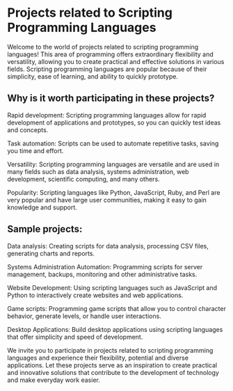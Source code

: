 # Projects related to Scripting Programming Languages
Welcome to the world of projects related to scripting programming languages! This area of ​​programming offers extraordinary flexibility and versatility, allowing you to create practical and effective solutions in various fields. Scripting programming languages ​​are popular because of their simplicity, ease of learning, and ability to quickly prototype.

## Why is it worth participating in these projects?
Rapid development: Scripting programming languages ​​allow for rapid development of applications and prototypes, so you can quickly test ideas and concepts.

Task automation: Scripts can be used to automate repetitive tasks, saving you time and effort.

Versatility: Scripting programming languages ​​are versatile and are used in many fields such as data analysis, systems administration, web development, scientific computing, and many others.

Popularity: Scripting languages ​​like Python, JavaScript, Ruby, and Perl are very popular and have large user communities, making it easy to gain knowledge and support.

## Sample projects:
Data analysis: Creating scripts for data analysis, processing CSV files, generating charts and reports.

Systems Administration Automation: Programming scripts for server management, backups, monitoring and other administrative tasks.

Website Development: Using scripting languages ​​such as JavaScript and Python to interactively create websites and web applications.

Game scripts: Programming game scripts that allow you to control character behavior, generate levels, or handle user interactions.

Desktop Applications: Build desktop applications using scripting languages ​​that offer simplicity and speed of development.

We invite you to participate in projects related to scripting programming languages ​​and experience their flexibility, potential and diverse applications. Let these projects serve as an inspiration to create practical and innovative solutions that contribute to the development of technology and make everyday work easier.

